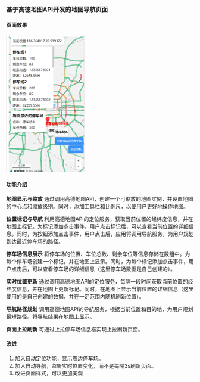 ### 基于高德地图API开发的地图导航页面

#### 页面效果
<img src="./image.png" width="210px">

#### 功能介绍

**地图显示与缩放**
通过调用高德地图API，创建一个可缩放的地图实例，并设置地图的中心点和缩放级别。同时，添加工具栏和比例尺，以便用户更好地操作地图。

**位置标记与导航**
利用高德地图API的定位服务，获取当前位置的经纬度信息，并在地图上标记。为标记添加点击事件，用户点击标记后，可以查看当前位置的详细信息。同时，为按钮添加点击事件，用户点击后，应用将调用导航服务，为用户规划到达最近停车场的路径。

**停车场信息展示**
将停车场的位置、车位总数、剩余车位等信息存储在数组中。为每个停车场创建一个标记，并在地图上显示。同时，为每个标记添加点击事件，用户点击后，可以查看停车场的详细信息（这里停车场数据是自己创建的）。

**实时位置更新**
通过调用高德地图API的定位服务，每隔一段时间获取当前位置的经纬度信息，并在地图上更新标记。同时，在地图上显示当前位置的详细信息（这里使用的是自己创建的数据，并在一定范围内随机刷新位置）。

**导航路径规划**
调用高德地图API的导航服务，根据当前位置和目的地，为用户规划最短路径。将导航结果在地图上显示。

**页面上拉刷新**
可通过上拉停车场信息框实现上拉刷新页面。

#### 改进

1. 加入自动定位功能，显示周边停车场。
2. 加入自动导航，监听实时位置变化，而不是每隔3s刷新页面。
3. 改进页面样式，可以更加美观
